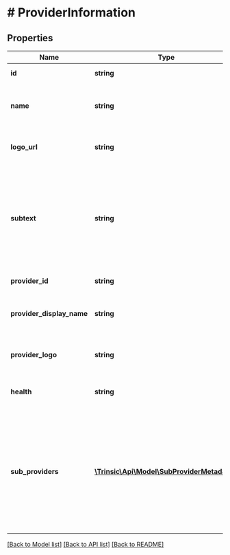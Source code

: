 # # ProviderInformation

## Properties

Name | Type | Description | Notes
------------ | ------------- | ------------- | -------------
**id** | **string** | The ID of the provider |
**name** | **string** | The friendly, human-readable name of the provider |
**logo_url** | **string** | A URL pointing to the provider&#39;s logo |
**subtext** | **string** | The Provider&#39;s subtext recommended to be shown next to the name.              This is flavor text, not a full, human-readable description of the provider. |
**provider_id** | **string** | The ID of the provider |
**provider_display_name** | **string** | The friendly, human-readable name of the provider |
**provider_logo** | **string** | A URL pointing to the provider&#39;s logo |
**health** | **string** | The current health status of the provider |
**sub_providers** | [**\Trinsic\Api\Model\SubProviderMetadata[]**](SubProviderMetadata.md) | Metadata about the sub-providers which are available for this Provider.              For example, Italy&#39;s SPID is a Provider which aggregates access to multiple sub-providers. | [optional]

[[Back to Model list]](../../README.md#models) [[Back to API list]](../../README.md#endpoints) [[Back to README]](../../README.md)
